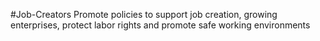 #Job-Creators
Promote policies to support job creation, growing enterprises, protect labor rights and promote safe working environments
